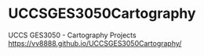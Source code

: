 # UCCSGES3050Cartography
UCCS GES3050 - Cartography Projects
https://vv8888.github.io/UCCSGES3050Cartography/
